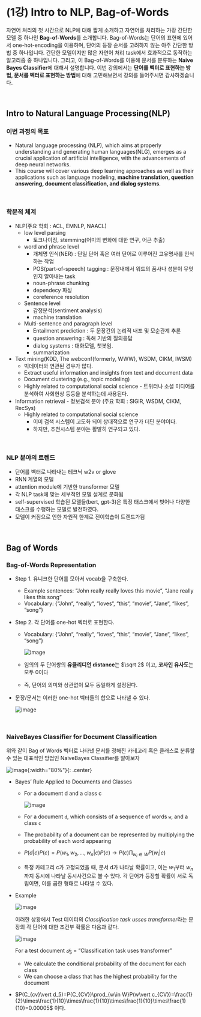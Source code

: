 # (1강) Intro to NLP, Bag-of-Words

자연어 처리의 첫 시간으로 NLP에 대해 짧게 소개하고 자연어를 처리하는 가장 간단한 모델 중 하나인 **Bag-of-Words**를 소개합니다. Bag-of-Words는 단어의 표현에 있어서 one-hot-encoding을 이용하며, 단어의 등장 순서를 고려하지 않는 아주 간단한 방법 중 하나입니다. 간단한 모델이지만 많은 자연어 처리 task에서 효과적으로 동작하는 알고리즘 중 하나입니다. 그리고, 이 Bag-of-Words를 이용해 문서를 분류하는 **Naive Bayes Classifier**에 대해서 설명합니다. 이번 강의에서는 **단어를 벡터로 표현하는 방법, 문서를 벡터로 표현하는 방법**에 대해 고민해보면서 강의를 들어주시면 감사하겠습니다.

<br>

## Intro to Natural Language Processing(NLP)

### 이번 과정의 목표

- Natural language processing (NLP), which aims at properly understanding and generating
	human languages(NLG), emerges as a crucial application of artificial intelligence, with the
	advancements of deep neural networks.
- This course will cover various deep learning approaches as well as their applications such as
	language modeling, **machine translation, question answering, document classification, and dialog systems**. 

<br>

###  학문적 체계

- NLP(주요 학회 : ACL, EMNLP, NAACL)
	- low level parsing
		- 토크나이징, stemming(어미의 변화에 대한 연구, 어근 추출)
	- word and phrase level
		- 개체명 인식(NER) : 단일 단어 혹은 여러 단어로 이루어진 고유명사를 인식하는 작업
		- POS(part-of-speech) tagging : 문장내에서 워드의 품사나 성분이 무엇인지 알아내는 task
		- noun-phrase chunking 
		- dependecy 파싱
		- coreference resolution 
	- Sentence level
		- 감정분석(sentiment analysis)
		- machine translation
	- Multi-sentence and paragraph level
		- Entailment prediction : 두 문장간의 논리적 내포 및 모순관계 추론
		- question answering  : 독해 기반의 질의응답
		- dialog systems : 대화모델, 챗봇임.
		- summarization
- Text mining(KDD, The webconf(formerly, WWW), WSDM, CIKM, IWSM)
	- 빅데이터와 연관된 경우가 많다. 
	- Extract useful information and insights from text and document data
	- Document clustering (e.g., topic modeling)
	- Highly related to computational social science - 트위터나 소셜 미디어를 분석하여 사회현상 등등을 분석하는데 사용된다. 
- Information retrieval - 정보검색 분야 (주요 학회 : SIGIR, WSDM, CIKM, RecSys)
	- Highly related to computational social science
		- 이미 검색 시스템이 고도화 되어 상대적으로 연구가 더딘 분야이다. 
		- 하지만, 추천시스템 분야는 활발히 연구되고 있다. 

<br>

### NLP 분야의 트렌드

- 단어를 벡터로 나타내는 테크닉 w2v or glove
- RNN 계열의 모델
- attention module에 기반한 transformer 모델
- 각 NLP task에 맞는 세부적인 모델 설계로 분화됨
- self-supervised 학습된 모델들(bert, gpt-3)은 특정 태스크에서 벗어나 다양한 태스크를 수행하는 모델로 발전하였다. 
- 모델이 커짐으로 인한 자원적 한계로 전이학습이 트렌드가됨

<br>

## Bag of Words

### Bag-of-Words Representation

- Step 1. 유니크한 단어를 모아서 vocab을 구축한다.

	-  Example sentences: “John really really loves this movie“, “Jane really likes this song”
	-  Vocabulary: {“John“, “really“, “loves“, “this“, “movie“, “Jane“, “likes“, “song”}

- Step 2. 각 단어를 one-hot 벡터로 표현한다.

	- Vocabulary: {“John“, “really“, “loves“, “this“, “movie“, “Jane“, “likes“, “song”}

		![image](https://user-images.githubusercontent.com/38639633/107896991-49844d80-6f7b-11eb-9c7e-ef232de8ef90.png)

	- 임의의 두 단어쌍의 **유클리디언 distance**는 $\sqrt 2$ 이고, **코사인 유사도**는 모두 0이다 

	- 즉, 단어의 의미와 상관없이 모두 동일하게 설정된다. 

- 문장/문서는 이러한 one-hot 벡터들의 합으로 나타낼 수 있다. 

	![image](https://user-images.githubusercontent.com/38639633/107897153-c6afc280-6f7b-11eb-9631-79ab2cd67ac6.png)

<br>

### NaiveBayes Classifier for Document Classification

위와 같이 Bag of Words 벡터로 나타낸 문서를 정해진 카테고리 혹은 클래스로 분류할 수 있는 대표적인 방법인 NaiveBayes Classifier를 알아보자

![image](https://user-images.githubusercontent.com/38639633/107897302-10001200-6f7c-11eb-97a8-eca67706a481.png){:width="80%"}{: .center}

- Bayes’ Rule Applied to Documents and Classes

	- For a document d and a class c

		![image](https://user-images.githubusercontent.com/38639633/107927387-4d839000-6fba-11eb-90be-6443b810a5d9.png)

	- For a document `d`, which consists of a sequence of words `w`, and a class `c`

	- The probability of a document can be represented by multiplying the probability of each word appearing

	- $P(d\vert c)P(c)=P(w_1, w_2,\dots,w_n\vert c)P(c)\rightarrow P(c)\prod_{w_i\in W}P(w_i\vert c)$ 

	- 특정 카테고리 c가 고정되었을 때, 문서 d가 나타날 확률이고, 이는 $w_1$부터 $w_n$까지 동시에 나타날 동시사건으로 볼 수 있다. 각 단어가 등장할 확률이 서로 독립이면, 이를 곱한 형태로 나타낼 수 있다. 

- Example

	![image](https://user-images.githubusercontent.com/38639633/107929544-2084ac80-6fbd-11eb-9ff9-e79e11777934.png)

	이러한 상황에서 Test 데이터의 *Classification task usses transformer*라는 문장의 각 단어에 대한 조건부 확률은 다음과 같다.

	![image](https://user-images.githubusercontent.com/38639633/107929512-1662ae00-6fbd-11eb-9f1d-0712dac98a25.png)

	For a test document $𝑑_5$ = “Classification task uses transformer”

	-  We calculate the conditional probability of the document for each class
	-  We can choose a class that has the highest probability for the document

- $P(C_{cv}\vert d_5)=P(C_{CV})\prod_{w\in W}P(w\vert c_{CV})=\frac{1}{2}\times\frac{1}{10}\times\frac{1}{10}\times\frac{1}{10}\times\frac{1}{10}=0.00005$ 이다.

